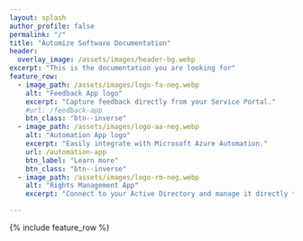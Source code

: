 ```yaml
---
layout: splash
author_profile: false
permalink: "/"
title: "Automize Software Documentation"
header:
  overlay_image: /assets/images/header-bg.webp
excerpt: "This is the documentation you are looking for"
feature_row:
  - image_path: /assets/images/logo-fa-neg.webp
    alt: "Feedback App logo"
    excerpt: "Capture feedback directly from your Service Portal."
    #url: /feedback-app
    btn_class: "btn--inverse"
  - image_path: /assets/images/logo-aa-neg.webp
    alt: "Automation App logo"
    excerpt: "Easily integrate with Microsoft Azure Automation."
    url: /automation-app
    btn_label: "Learn more"
    btn_class: "btn--inverse"
  - image_path: /assets/images/logo-rm-neg.webp
    alt: "Rights Management App"
    excerpt: "Connect to your Active Directory and manage it directly through ServiceNow."

---
```


{% include feature_row %}

